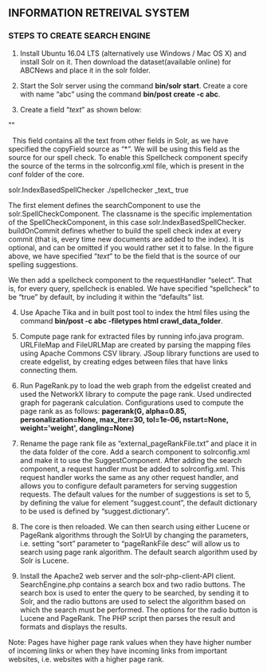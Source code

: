 ## INFORMATION RETREIVAL SYSTEM

### STEPS TO CREATE SEARCH ENGINE

1.	Install Ubuntu 16.04 LTS (alternatively use Windows / Mac OS X) and install Solr on it. Then download the dataset(available online) for ABCNews and place it in the solr folder.

2.	Start the Solr server using the command **bin/solr start**. Create a core with name “abc” using the command **bin/post  create -c abc**. 

3. Create a field “_text_” as shown below:
   
  "<field name="_text_" type="text_en_splitting" indexed="true" stored="false" multivalued="true"/>"
   
   This field contains all the text from other fields in Solr, as we have specified the copyField source as “*”. We will be using
this field as the source for our spell check. To enable this Spellcheck component specify the source of the terms in the solrconfig.xml file, which is present in the conf folder of the core.
  
  <searchComponent class="solr.SpellCheckComponent" name="spellcheck">
   <lst name="spellchecker">
    <str name="classname">solr.IndexBasedSpellChecker</str>
    <str name="spellcheckIndexDir">./spellchecker</str>
    <str name="field">_text_</str>
    <str name="buildOnCommit">true</str>
  </lst>
 <searchComponent>

The first element defines the searchComponent to use the solr.SpellCheckComponent. The classname is the specific
implementation of the SpellCheckComponent, in this case solr.IndexBasedSpellChecker. buildOnCommit defines whether to build the spell check index at every commit (that is, every time new documents are added to the index). It is optional, and can be omitted if you would rather set it to false. In the figure above, we have specified “_text_” to be the field that is the source of our spelling suggestions.

We then	add a spellcheck component to the requestHandler “select”. That is, for every query, spellcheck is enabled. We have specified “spellcheck” to be “true” by default, by including it within the “defaults” list.

4.	Use Apache Tika and in built post tool to index the html files using the command **bin/post -c abc -filetypes html crawl_data_folder**. 

5.	Compute page rank for extracted files by running info.java program. URLFileMap and FileURLMap are created by parsing the mapping files using Apache Commons CSV library. JSoup library functions are used to create edgelist, by creating edges between files that have links connecting them.

6.	Run PageRank.py to load the web graph from the edgelist created and used the NetworkX library to compute the page rank. Used undirected graph for pagerank calculation. Configurations used to compute the page rank as as follows:  **pagerank(G, alpha=0.85, personalization=None, max_iter=30, tol=1e-06, nstart=None, weight='weight', dangling=None)**

7.	Rename the page rank file as “external_pageRankFile.txt” and place it in the data folder of the core. Add a search component to solrconfig.xml and make it to use the SuggestComponent. After adding the search component, a request handler must be added to solrconfig.xml. This request handler works the same as any other request handler, and allows you to configure default parameters for serving suggestion requests. The default values for the number of suggestions is set to 5, by defining the value for element “suggest.count”, the default dictionary to be used is defined by “suggest.dictionary”.

8. The core is then reloaded. We can then search using either Lucene or PageRank algorithms through the SolrUI by changing the parameters, i.e. setting “sort” parameter to “pageRankFile desc” will allow us to search using page rank algorithm. The default search algorithm used by Solr is Lucene.

9.	 Install the Apache2 web server and the solr-php-client-API client. SearchEngine.php contains a search box and two radio buttons. The search box is used to enter the query to be searched, by sending it to Solr, and the radio buttons are used to select the algorithm based on which the search must be performed. The options for the radio button is Lucene and PageRank. The PHP script then parses the result and formats and displays the results. 
 
Note: Pages have higher page rank values when they have higher number of incoming links or when they have incoming links from important websites, i.e. websites with a higher page rank.
